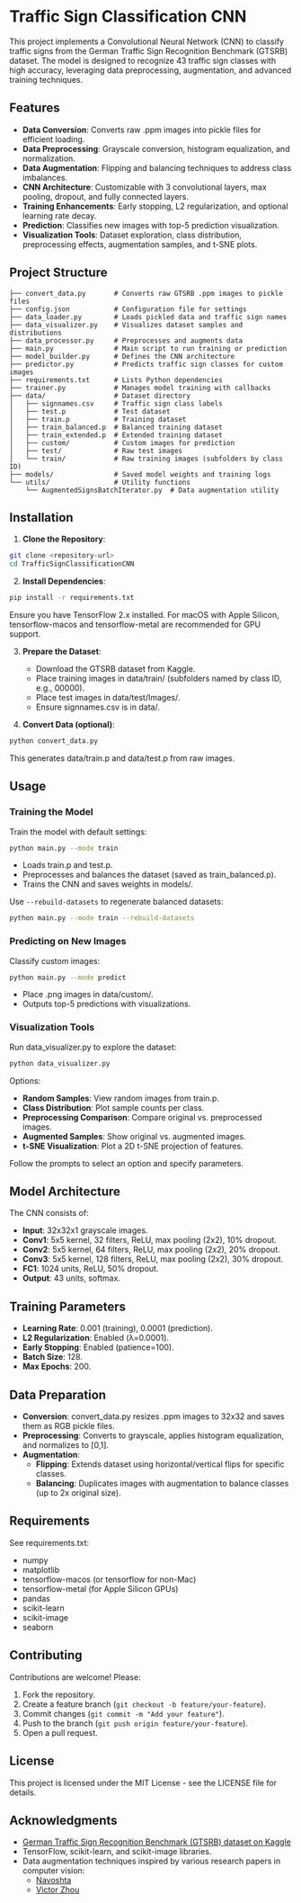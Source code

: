 # Traffic Sign Classification CNN

This project implements a Convolutional Neural Network (CNN) to classify traffic signs from the German Traffic Sign Recognition Benchmark (GTSRB) dataset. The model is designed to recognize 43 traffic sign classes with high accuracy, leveraging data preprocessing, augmentation, and advanced training techniques.

## Features

- **Data Conversion**: Converts raw .ppm images into pickle files for efficient loading.
- **Data Preprocessing**: Grayscale conversion, histogram equalization, and normalization.
- **Data Augmentation**: Flipping and balancing techniques to address class imbalances.
- **CNN Architecture**: Customizable with 3 convolutional layers, max pooling, dropout, and fully connected layers.
- **Training Enhancements**: Early stopping, L2 regularization, and optional learning rate decay.
- **Prediction**: Classifies new images with top-5 prediction visualization.
- **Visualization Tools**: Dataset exploration, class distribution, preprocessing effects, augmentation samples, and t-SNE plots.

## Project Structure

```
├── convert_data.py       # Converts raw GTSRB .ppm images to pickle files
├── config.json           # Configuration file for settings
├── data_loader.py        # Loads pickled data and traffic sign names
├── data_visualizer.py    # Visualizes dataset samples and distributions
├── data_processor.py     # Preprocesses and augments data
├── main.py               # Main script to run training or prediction
├── model_builder.py      # Defines the CNN architecture
├── predictor.py          # Predicts traffic sign classes for custom images
├── requirements.txt      # Lists Python dependencies
├── trainer.py            # Manages model training with callbacks
├── data/                 # Dataset directory
│   ├── signnames.csv     # Traffic sign class labels
│   ├── test.p            # Test dataset
│   ├── train.p           # Training dataset
│   ├── train_balanced.p  # Balanced training dataset
│   ├── train_extended.p  # Extended training dataset
│   ├── custom/           # Custom images for prediction
│   ├── test/             # Raw test images
│   └── train/            # Raw training images (subfolders by class ID)
├── models/               # Saved model weights and training logs
└── utils/                # Utility functions
    └── AugmentedSignsBatchIterator.py  # Data augmentation utility
```

## Installation

1. **Clone the Repository**:
```bash
git clone <repository-url>
cd TrafficSignClassificationCNN
```

2. **Install Dependencies**:
```bash
pip install -r requirements.txt
```
Ensure you have TensorFlow 2.x installed. For macOS with Apple Silicon, tensorflow-macos and tensorflow-metal are recommended for GPU support.

3. **Prepare the Dataset**:
   - Download the GTSRB dataset from Kaggle.
   - Place training images in data/train/ (subfolders named by class ID, e.g., 00000).
   - Place test images in data/test/Images/.
   - Ensure signnames.csv is in data/.

4. **Convert Data (optional)**:
```bash
python convert_data.py
```
This generates data/train.p and data/test.p from raw images.

## Usage

### Training the Model

Train the model with default settings:

```bash
python main.py --mode train
```
- Loads train.p and test.p.
- Preprocesses and balances the dataset (saved as train_balanced.p).
- Trains the CNN and saves weights in models/.

Use `--rebuild-datasets` to regenerate balanced datasets:
```bash
python main.py --mode train --rebuild-datasets
```

### Predicting on New Images

Classify custom images:

```bash
python main.py --mode predict
```
- Place .png images in data/custom/.
- Outputs top-5 predictions with visualizations.

### Visualization Tools

Run data_visualizer.py to explore the dataset:

```bash
python data_visualizer.py
```

Options:
- **Random Samples**: View random images from train.p.
- **Class Distribution**: Plot sample counts per class.
- **Preprocessing Comparison**: Compare original vs. preprocessed images.
- **Augmented Samples**: Show original vs. augmented images.
- **t-SNE Visualization**: Plot a 2D t-SNE projection of features.

Follow the prompts to select an option and specify parameters.

## Model Architecture

The CNN consists of:

- **Input**: 32x32x1 grayscale images.
- **Conv1**: 5x5 kernel, 32 filters, ReLU, max pooling (2x2), 10% dropout.
- **Conv2**: 5x5 kernel, 64 filters, ReLU, max pooling (2x2), 20% dropout.
- **Conv3**: 5x5 kernel, 128 filters, ReLU, max pooling (2x2), 30% dropout.
- **FC1**: 1024 units, ReLU, 50% dropout.
- **Output**: 43 units, softmax.

## Training Parameters

- **Learning Rate**: 0.001 (training), 0.0001 (prediction).
- **L2 Regularization**: Enabled (λ=0.0001).
- **Early Stopping**: Enabled (patience=100).
- **Batch Size**: 128.
- **Max Epochs**: 200.

## Data Preparation

- **Conversion**: convert_data.py resizes .ppm images to 32x32 and saves them as RGB pickle files.
- **Preprocessing**: Converts to grayscale, applies histogram equalization, and normalizes to [0,1].
- **Augmentation**:
  - **Flipping**: Extends dataset using horizontal/vertical flips for specific classes.
  - **Balancing**: Duplicates images with augmentation to balance classes (up to 2x original size).

## Requirements

See requirements.txt:
- numpy
- matplotlib
- tensorflow-macos (or tensorflow for non-Mac)
- tensorflow-metal (for Apple Silicon GPUs)
- pandas
- scikit-learn
- scikit-image
- seaborn

## Contributing

Contributions are welcome! Please:

1. Fork the repository.
2. Create a feature branch (`git checkout -b feature/your-feature`).
3. Commit changes (`git commit -m "Add your feature"`).
4. Push to the branch (`git push origin feature/your-feature`).
5. Open a pull request.

## License

This project is licensed under the MIT License - see the LICENSE file for details.

## Acknowledgments

- [German Traffic Sign Recognition Benchmark (GTSRB) dataset on Kaggle](https://www.kaggle.com/datasets/meowmeowmeowmeowmeow/gtsrb-german-traffic-sign)
- TensorFlow, scikit-learn, and scikit-image libraries.
- Data augmentation techniques inspired by various research papers in computer vision:
  - [Navoshta](https://navoshta.com/traffic-signs-classification/)
  - [Victor Zhou](https://victorzhou.com/blog/intro-to-cnns-part-1/)